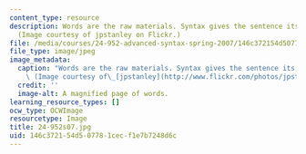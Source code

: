 ```yaml
---
content_type: resource
description: Words are the raw materials. Syntax gives the sentence its structure.
  (Image courtesy of jpstanley on Flickr.)
file: /media/courses/24-952-advanced-syntax-spring-2007/146c372154d507781cecf1e7b7248d6c_24-952s07.jpg
file_type: image/jpeg
image_metadata:
  caption: "Words are the raw materials. Syntax gives the sentence its structure.\
    \ (Image courtesy of\_[jpstanley](http://www.flickr.com/photos/jpstanley/).)"
  credit: ''
  image-alt: A magnified page of words.
learning_resource_types: []
ocw_type: OCWImage
resourcetype: Image
title: 24-952s07.jpg
uid: 146c3721-54d5-0778-1cec-f1e7b7248d6c
---
```

